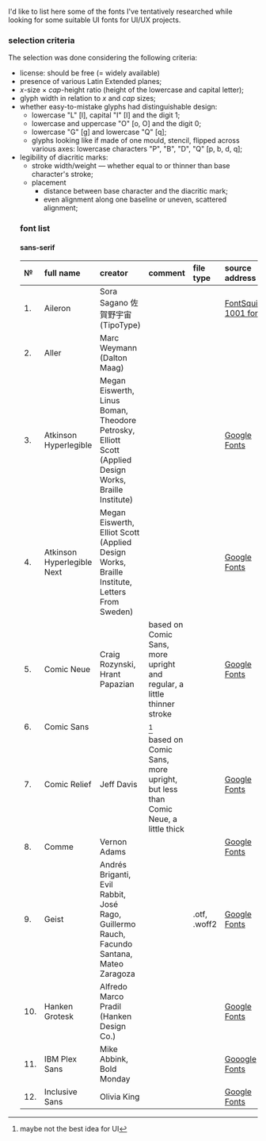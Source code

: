 I'd like to list here some of the fonts I've tentatively researched while looking for some suitable UI fonts for UI/UX projects.
### selection criteria
The selection was done considering the following criteria:
- license: should be free (= widely available)
- presence of various Latin Extended planes;
- _x_-size × _cap_-height ratio (height of the lowercase and capital letter);
- glyph width in relation to _x_ and _cap_ sizes;
- whether easy-to-mistake glyphs had distinguishable design:
  - lowercase "L" [l], capital "I" [I] and the digit 1;
  - lowercase and uppercase "O" [o, O] and the digit 0;
  - lowercase "G" [g] and lowercase "Q" [q];
  - glyphs looking like if made of one mould, stencil, flipped across various axes: lowercase characters "P", "B", "D", "Q" [p, b, d, q];
- legibility of diacritic marks:
  - stroke width/weight — whether equal to or thinner than base character's stroke;
  - placement
    - distance between base character and the diacritic mark;
    - even alignment along one baseline or uneven, scattered alignment;
  ### font list
  #### sans-serif
  | № | full name | creator | comment | file type | source address |
  |:- | :-------- | :------ | :------ | :-------- | :------------- |
  | 1. | Aileron |  Sora Sagano 佐賀野宇宙 (TipoType)| | | [FontSquirrel](https://www.fontsquirrel.com/fonts/aileron)<br>[1001 fonts](https://www.1001fonts.com/aileron-font.html) |
  | 2. | Aller | Marc Weymann (Dalton Maag) | | | |
  | 3. | Atkinson Hyperlegible |  Megan Eiswerth, Linus Boman, Theodore Petrosky, Elliott Scott (Applied Design Works, Braille Institute) | | | [Google Fonts](https://fonts.google.com/specimen/Atkinson+Hyperlegible) |
  | 4. | Atkinson Hyperlegible Next | Megan Eiswerth, Elliot Scott (Applied Design Works, Braille Institute, Letters From Sweden) | | | [Google Fonts](https://fonts.google.com/specimen/Atkinson+Hyperlegible+Next) |
  | 5. | Comic Neue | Craig Rozynski, Hrant Papazian | based on Comic Sans, more upright and regular, a little thinner stroke | | [Google Fonts](https://fonts.google.com/specimen/Comic+Neue) |
  | 6. | Comic Sans | | [^1] | | |
  | 7. | Comic Relief | Jeff Davis | based on Comic Sans, more upright, but less than Comic Neue, a little thick | | [Google Fonts](https://fonts.google.com/specimen/Comic+Relief) |
  | 8. | Comme | Vernon Adams | | | [Google Fonts](https://fonts.google.com/specimen/Comme) |
  | 9. | Geist | Andrés Briganti, Evil Rabbit, José Rago, Guillermo Rauch, Facundo Santana, Mateo Zaragoza | | .otf, .woff2 | [Google Fonts](https://fonts.google.com/specimen/Geist) |
  | 10. | Hanken Grotesk | Alfredo Marco Pradil (Hanken Design Co.) | | | [Google Fonts](https://fonts.google.com/specimen/Hanken+Grotesk) |
  | 11. | IBM Plex Sans | Mike Abbink, Bold Monday | | | [Gooogle Fonts](https://fonts.google.com/specimen/IBM+Plex+Sans) |
  | 12. | Inclusive Sans | Olivia King | | | [Google Fonts](https://fonts.google.com/specimen/Inclusive+Sans) |
  [^1]: maybe not the best idea for UI
